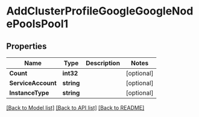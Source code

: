 # AddClusterProfileGoogleGoogleNodePoolsPool1

## Properties
Name | Type | Description | Notes
------------ | ------------- | ------------- | -------------
**Count** | **int32** |  | [optional] 
**ServiceAccount** | **string** |  | [optional] 
**InstanceType** | **string** |  | [optional] 

[[Back to Model list]](../README.md#documentation-for-models) [[Back to API list]](../README.md#documentation-for-api-endpoints) [[Back to README]](../README.md)


